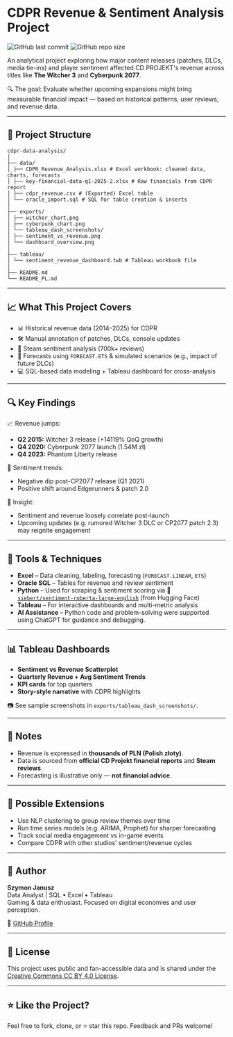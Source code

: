 # CDPR Revenue & Sentiment Analysis Project

![GitHub last commit](https://img.shields.io/github/last-commit/szymon-janusz/cdpr-data-analysis?style=flat-square)
![GitHub repo size](https://img.shields.io/github/repo-size/szymon-janusz/cdpr-data-analysis?style=flat-square)

An analytical project exploring how major content releases (patches, DLCs, media tie-ins) and player sentiment affected CD PROJEKT's revenue across titles like **The Witcher 3** and **Cyberpunk 2077**.

🔍 The goal: Evaluate whether upcoming expansions might bring measurable financial impact — based on historical patterns, user reviews, and revenue data.

---

## 📁 Project Structure
```
cdpr-data-analysis/
│
├── data/
│ ├── CDPR_Revenue_Analysis.xlsx # Excel workbook: cleaned data, charts, forecasts
│ ├── key-financial-data-q1-2025-2.xlsx # Raw financials from CDPR report
│ ├── cdpr_revenue.csv # (Exported) Excel table
│ └── oracle_import.sql # SQL for table creation & inserts
│
├── exports/
│ ├── witcher_chart.png
│ ├── cyberpunk_chart.png
│ └── tableau_dash_screenshots/
│ ├── sentiment_vs_revenue.png
│ └── dashboard_overview.png
│
├── tableau/
│ └── sentiment_revenue_dashboard.twb # Tableau workbook file
│
├── README.md
└── README_PL.md
```
---

## 📈 What This Project Covers

- 📊 Historical revenue data (2014–2025) for CDPR
- 🛠️ Manual annotation of patches, DLCs, console updates
- 📃 Steam sentiment analysis (700k+ reviews)
- 🔮 Forecasts using `FORECAST.ETS` & simulated scenarios (e.g., impact of future DLCs)
- 💻 SQL-based data modeling + Tableau dashboard for cross-analysis

---

## 🔍 Key Findings

📈 Revenue jumps:
- **Q2 2015:** Witcher 3 release (+14119% QoQ growth)
- **Q4 2020:** Cyberpunk 2077 launch (1.54M zł)
- **Q4 2023:** Phantom Liberty release

💬 Sentiment trends:
- Negative dip post-CP2077 release (Q1 2021)
- Positive shift around Edgerunners & patch 2.0

🎯 Insight:
- Sentiment and revenue loosely correlate post-launch
- Upcoming updates (e.g. rumored Witcher 3 DLC or CP2077 patch 2.3) may reignite engagement

---

## 🧰 Tools & Techniques

- **Excel** – Data cleaning, labeling, forecasting (`FORECAST.LINEAR`, `ETS`)
- **Oracle SQL** – Tables for revenue and review sentiment
- **Python** – Used for scraping & sentiment scoring via 🤖 [`siebert/sentiment-roberta-large-english`](https://huggingface.co/siebert/sentiment-roberta-large-english) (from Hugging Face)
- **Tableau** – For interactive dashboards and multi-metric analysis
- **AI Assistance** – Python code and problem-solving were supported using ChatGPT for guidance and debugging.


---

## 📊 Tableau Dashboards

- **Sentiment vs Revenue Scatterplot**
- **Quarterly Revenue + Avg Sentiment Trends**
- **KPI cards** for top quarters
- **Story-style narrative** with CDPR highlights

📷 See sample screenshots in `exports/tableau_dash_screenshots/`.

---

## 📎 Notes

- Revenue is expressed in **thousands of PLN (Polish złoty)**.
- Data is sourced from **official CD Projekt financial reports** and **Steam reviews**.
- Forecasting is illustrative only — **not financial advice**.

---

## 🔄 Possible Extensions

- Use NLP clustering to group review themes over time
- Run time series models (e.g. ARIMA, Prophet) for sharper forecasting
- Track social media engagement vs in-game events
- Compare CDPR with other studios’ sentiment/revenue cycles

---

## 👤 Author

**Szymon Janusz**  
Data Analyst | SQL • Excel • Tableau  
Gaming & data enthusiast. Focused on digital economies and user perception.

🔗 [GitHub Profile](https://github.com/szymon-janusz)

---

## 📄 License

This project uses public and fan-accessible data and is shared under the [Creative Commons CC BY 4.0 License](https://creativecommons.org/licenses/by/4.0/).

---

## ⭐️ Like the Project?

Feel free to fork, clone, or ⭐ star this repo. Feedback and PRs welcome!
